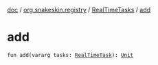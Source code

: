 [doc](../../index.md) / [org.snakeskin.registry](../index.md) / [RealTimeTasks](index.md) / [add](./add.md)

# add

`fun add(vararg tasks: `[`RealTimeTask`](../../org.snakeskin.rt/-real-time-task/index.md)`): `[`Unit`](https://kotlinlang.org/api/latest/jvm/stdlib/kotlin/-unit/index.html)